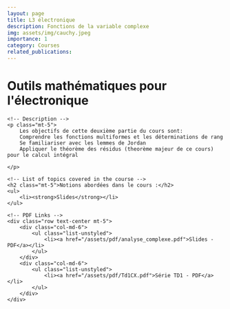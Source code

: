 ```yaml
---
layout: page
title: L3 électronique
description: Fonctions de la variable complexe
img: assets/img/cauchy.jpeg
importance: 1
category: Courses
related_publications: 
---
```


<div class="container mt-5 bg-light-blue">
    <!-- Course Title -->
    <h1 class="text-center bg-dark-blue p-3">Outils mathématiques pour l'électronique</h1>

    <!-- Description -->
    <p class="mt-5">
        Les objectifs de cette deuxième partie du cours sont:
        Comprendre les fonctions multiformes et les déterminations de rang
        Se familiariser avec les lemmes de Jordan
        Appliquer le théorème des résidus (theorème majeur de ce cours) pour le calcul intégral

    </p>

    <!-- List of topics covered in the course -->
    <h2 class="mt-5">Notions abordées dans le cours :</h2>
    <ul>
        <li><strong>Slides</strong></li>
    </ul>

    <!-- PDF Links -->
    <div class="row text-center mt-5">
        <div class="col-md-6">
            <ul class="list-unstyled">
                <li><a href="/assets/pdf/analyse_complexe.pdf">Slides - PDF</a></li>
            </ul>
        </div>
        <div class="col-md-6">
            <ul class="list-unstyled">
                <li><a href="/assets/pdf/Td1CX.pdf">Série TD1 - PDF</a></li>
            </ul>
        </div>
    </div>
</div>

